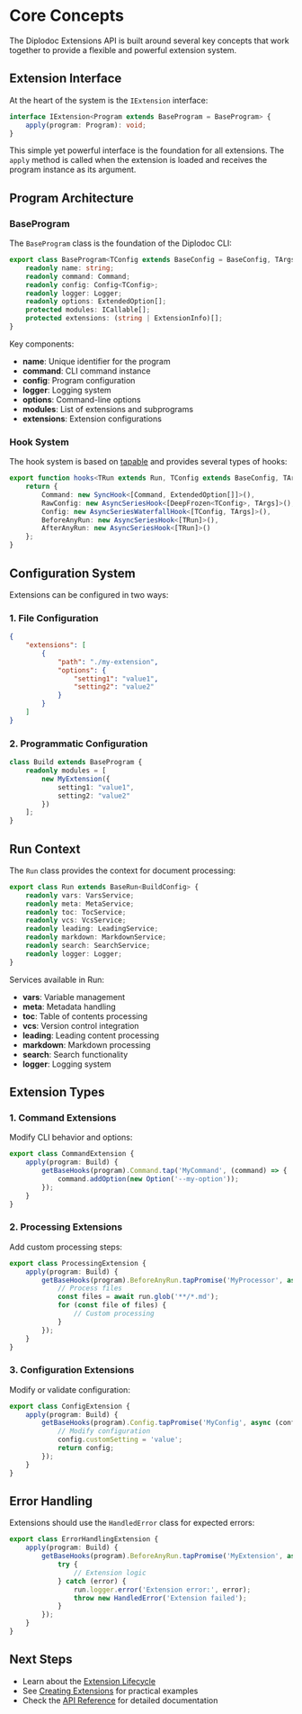# Core Concepts

The Diplodoc Extensions API is built around several key concepts that work together to provide a flexible and powerful extension system.

## Extension Interface

At the heart of the system is the `IExtension` interface:

```typescript
interface IExtension<Program extends BaseProgram = BaseProgram> {
    apply(program: Program): void;
}
```

This simple yet powerful interface is the foundation for all extensions. The `apply` method is called when the extension is loaded and receives the program instance as its argument.

## Program Architecture

### BaseProgram

The `BaseProgram` class is the foundation of the Diplodoc CLI:

```typescript
export class BaseProgram<TConfig extends BaseConfig = BaseConfig, TArgs extends BaseArgs = BaseArgs> {
    readonly name: string;
    readonly command: Command;
    readonly config: Config<TConfig>;
    readonly logger: Logger;
    readonly options: ExtendedOption[];
    protected modules: ICallable[];
    protected extensions: (string | ExtensionInfo)[];
}
```

Key components:
- **name**: Unique identifier for the program
- **command**: CLI command instance
- **config**: Program configuration
- **logger**: Logging system
- **options**: Command-line options
- **modules**: List of extensions and subprograms
- **extensions**: Extension configurations

### Hook System

The hook system is based on [tapable](https://github.com/webpack/tapable) and provides several types of hooks:

```typescript
export function hooks<TRun extends Run, TConfig extends BaseConfig, TArgs extends BaseArgs>(name: string) {
    return {
        Command: new SyncHook<[Command, ExtendedOption[]]>(),
        RawConfig: new AsyncSeriesHook<[DeepFrozen<TConfig>, TArgs]>(),
        Config: new AsyncSeriesWaterfallHook<[TConfig, TArgs]>(),
        BeforeAnyRun: new AsyncSeriesHook<[TRun]>(),
        AfterAnyRun: new AsyncSeriesHook<[TRun]>()
    };
}
```

## Configuration System

Extensions can be configured in two ways:

### 1. File Configuration

```json
{
    "extensions": [
        {
            "path": "./my-extension",
            "options": {
                "setting1": "value1",
                "setting2": "value2"
            }
        }
    ]
}
```

### 2. Programmatic Configuration

```typescript
class Build extends BaseProgram {
    readonly modules = [
        new MyExtension({
            setting1: "value1",
            setting2: "value2"
        })
    ];
}
```

## Run Context

The `Run` class provides the context for document processing:

```typescript
export class Run extends BaseRun<BuildConfig> {
    readonly vars: VarsService;
    readonly meta: MetaService;
    readonly toc: TocService;
    readonly vcs: VcsService;
    readonly leading: LeadingService;
    readonly markdown: MarkdownService;
    readonly search: SearchService;
    readonly logger: Logger;
}
```

Services available in Run:
- **vars**: Variable management
- **meta**: Metadata handling
- **toc**: Table of contents processing
- **vcs**: Version control integration
- **leading**: Leading content processing
- **markdown**: Markdown processing
- **search**: Search functionality
- **logger**: Logging system

## Extension Types

### 1. Command Extensions
Modify CLI behavior and options:

```typescript
export class CommandExtension {
    apply(program: Build) {
        getBaseHooks(program).Command.tap('MyCommand', (command) => {
            command.addOption(new Option('--my-option'));
        });
    }
}
```

### 2. Processing Extensions
Add custom processing steps:

```typescript
export class ProcessingExtension {
    apply(program: Build) {
        getBaseHooks(program).BeforeAnyRun.tapPromise('MyProcessor', async (run) => {
            // Process files
            const files = await run.glob('**/*.md');
            for (const file of files) {
                // Custom processing
            }
        });
    }
}
```

### 3. Configuration Extensions
Modify or validate configuration:

```typescript
export class ConfigExtension {
    apply(program: Build) {
        getBaseHooks(program).Config.tapPromise('MyConfig', async (config) => {
            // Modify configuration
            config.customSetting = 'value';
            return config;
        });
    }
}
```

## Error Handling

Extensions should use the `HandledError` class for expected errors:

```typescript
export class ErrorHandlingExtension {
    apply(program: Build) {
        getBaseHooks(program).BeforeAnyRun.tapPromise('MyExtension', async (run) => {
            try {
                // Extension logic
            } catch (error) {
                run.logger.error('Extension error:', error);
                throw new HandledError('Extension failed');
            }
        });
    }
}
```

## Next Steps

- Learn about the [Extension Lifecycle](./lifecycle.md)
- See [Creating Extensions](./creating-extensions.md) for practical examples
- Check the [API Reference](./api-reference.md) for detailed documentation 